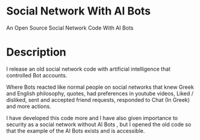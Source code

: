 # Social Network With AI Bots
An Open Source Social Network Code With AI Bots

# Description

I release an old social network code with artificial intelligence that controlled Bot accounts.

Where Bots reacted like normal people on social networks that knew Greek and English philosophy, quotes, had preferences in youtube videos, Liked / disliked, sent and accepted friend requests, responded to Chat (In Greek) and more actions.

I have developed this code more and I have also given importance to security as a social network without AI Bots , but I opened the old code so that the example of the AI Bots exists and is accessible.
